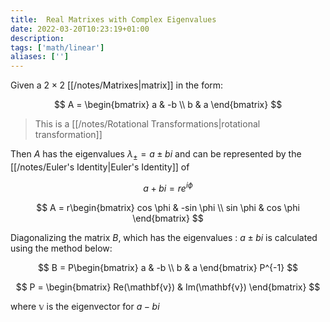 ```yaml
---
title:  Real Matrixes with Complex Eigenvalues
date: 2022-03-20T10:23:19+01:00
description: 
tags: ['math/linear']
aliases: ['']
---
```


Given a $2 \times 2$ [[/notes/Matrixes|matrix]] in the form:

$$
A = \begin{bmatrix}
a & -b \\
b & a
\end{bmatrix}
$$

> This is a [[/notes/Rotational Transformations|rotational transformation]]


Then $A$ has the eigenvalues $\lambda_{\pm}= a \pm bi$ and can be represented by the [[/notes/Euler's Identity|Euler's Identity]] of

$$
a + bi = re^{i\phi}
$$

$$
A = r\begin{bmatrix}
cos \phi & -sin \phi \\
sin \phi & cos \phi
\end{bmatrix}
$$

Diagonalizing the matrix $B$, which has the eigenvalues : $a \pm bi$ is calculated using the method below:

$$
B = P\begin{bmatrix}
a & -b \\
b & a
\end{bmatrix}
P^{-1}
$$

$$
P = \begin{bmatrix}
Re(\mathbf{v}) & Im(\mathbf{v})
\end{bmatrix}
$$

where $\mathbb{v}$ is the eigenvector for $a - bi$